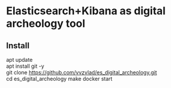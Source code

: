 # Elasticsearch+Kibana as digital archeology tool


## Install
apt update  
apt install git -y  
git clone https://github.com/vvzvlad/es_digital_archeology.git  
cd es_digital_archeology
make docker start  
